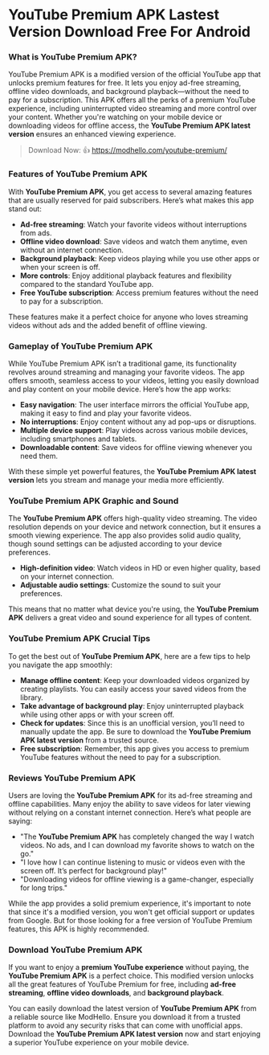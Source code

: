 # YouTube Premium APK Lastest Version Download Free For Android

### What is YouTube Premium APK?

YouTube Premium APK is a modified version of the official YouTube app that unlocks premium features for free. It lets you enjoy ad-free streaming, offline video downloads, and background playback—without the need to pay for a subscription. This APK offers all the perks of a premium YouTube experience, including uninterrupted video streaming and more control over your content. Whether you're watching on your mobile device or downloading videos for offline access, the **YouTube Premium APK latest version** ensures an enhanced viewing experience.

>Download Now: 👍 https://modhello.com/youtube-premium/ 

### Features of YouTube Premium APK

With **YouTube Premium APK**, you get access to several amazing features that are usually reserved for paid subscribers. Here’s what makes this app stand out:

- **Ad-free streaming**: Watch your favorite videos without interruptions from ads.
- **Offline video download**: Save videos and watch them anytime, even without an internet connection.
- **Background playback**: Keep videos playing while you use other apps or when your screen is off.
- **More controls**: Enjoy additional playback features and flexibility compared to the standard YouTube app.
- **Free YouTube subscription**: Access premium features without the need to pay for a subscription.

These features make it a perfect choice for anyone who loves streaming videos without ads and the added benefit of offline viewing.

### Gameplay of YouTube Premium APK

While YouTube Premium APK isn’t a traditional game, its functionality revolves around streaming and managing your favorite videos. The app offers smooth, seamless access to your videos, letting you easily download and play content on your mobile device. Here’s how the app works:

- **Easy navigation**: The user interface mirrors the official YouTube app, making it easy to find and play your favorite videos.
- **No interruptions**: Enjoy content without any ad pop-ups or disruptions.
- **Multiple device support**: Play videos across various mobile devices, including smartphones and tablets.
- **Downloadable content**: Save videos for offline viewing whenever you need them.

With these simple yet powerful features, the **YouTube Premium APK latest version** lets you stream and manage your media more efficiently.

### YouTube Premium APK Graphic and Sound

The **YouTube Premium APK** offers high-quality video streaming. The video resolution depends on your device and network connection, but it ensures a smooth viewing experience. The app also provides solid audio quality, though sound settings can be adjusted according to your device preferences.

- **High-definition video**: Watch videos in HD or even higher quality, based on your internet connection.
- **Adjustable audio settings**: Customize the sound to suit your preferences.

This means that no matter what device you're using, the **YouTube Premium APK** delivers a great video and sound experience for all types of content.

### YouTube Premium APK Crucial Tips

To get the best out of **YouTube Premium APK**, here are a few tips to help you navigate the app smoothly:

- **Manage offline content**: Keep your downloaded videos organized by creating playlists. You can easily access your saved videos from the library.
- **Take advantage of background play**: Enjoy uninterrupted playback while using other apps or with your screen off.
- **Check for updates**: Since this is an unofficial version, you’ll need to manually update the app. Be sure to download the **YouTube Premium APK latest version** from a trusted source.
- **Free subscription**: Remember, this app gives you access to premium YouTube features without the need to pay for a subscription.

### Reviews YouTube Premium APK

Users are loving the **YouTube Premium APK** for its ad-free streaming and offline capabilities. Many enjoy the ability to save videos for later viewing without relying on a constant internet connection. Here’s what people are saying:

- "The **YouTube Premium APK** has completely changed the way I watch videos. No ads, and I can download my favorite shows to watch on the go."
- "I love how I can continue listening to music or videos even with the screen off. It’s perfect for background play!"
- "Downloading videos for offline viewing is a game-changer, especially for long trips."

While the app provides a solid premium experience, it's important to note that since it's a modified version, you won't get official support or updates from Google. But for those looking for a free version of YouTube Premium features, this APK is highly recommended.

### Download YouTube Premium APK

If you want to enjoy a **premium YouTube experience** without paying, the **YouTube Premium APK** is a perfect choice. This modified version unlocks all the great features of YouTube Premium for free, including **ad-free streaming**, **offline video downloads**, and **background playback**.

You can easily download the latest version of **YouTube Premium APK** from a reliable source like ModHello. Ensure you download it from a trusted platform to avoid any security risks that can come with unofficial apps. Download the **YouTube Premium APK latest version** now and start enjoying a superior YouTube experience on your mobile device.

